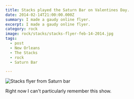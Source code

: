 ```yaml
---
title: Stacks played the Saturn Bar on Valentines Day.
date: 2014-02-14T21:00:00.000Z
summary: I made a gaudy online flyer.
excerpt: I made a gaudy online flyer.
category: rock
image: rock/stacks/stacks-flyer-feb-14-2014.jpg
tags:
  - post 
  - New Orleans
  - The Stacks
  - rock
  - Saturn Bar

---
```


![Stacks flyer from Saturn bar](/static/img/rock/stacks/stacks-flyer-feb-14-2014.jpg "Stacks flyer from Saturn bar")

Right now I can't particularly remember this show.
